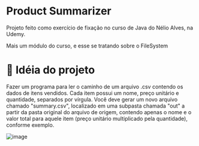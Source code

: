 # Product Summarizer

 Projeto feito como exercício de fixação no curso de Java do Nélio Alves, na Udemy.
 
 Mais um módulo do curso, e esse se tratando sobre o FileSystem

# 📃 Idéia do projeto

Fazer um programa para ler o caminho de um arquivo .csv
contendo os dados de itens vendidos. Cada item possui um
nome, preço unitário e quantidade, separados por vírgula. Você
deve gerar um novo arquivo chamado "summary.csv", localizado
em uma subpasta chamada "out" a partir da pasta original do
arquivo de origem, contendo apenas o nome e o valor total para
aquele item (preço unitário multiplicado pela quantidade),
conforme exemplo.

![image](https://user-images.githubusercontent.com/108226396/221010043-e2f01cb0-ce0a-4159-864f-a046ff5c752a.png)
